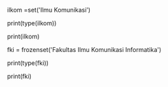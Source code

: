ilkom =set('Ilmu Komunikasi')

print(type(ilkom))

print(ilkom)



fki = frozenset('Fakultas Ilmu Komunikasi Informatika')

print(type(fki))

print(fki)

<!---
Athifah11/Athifah11 is a ✨ special ✨ repository because its `README.md` (this file) appears on your GitHub profile.
You can click the Preview link to take a look at your changes.
--->
